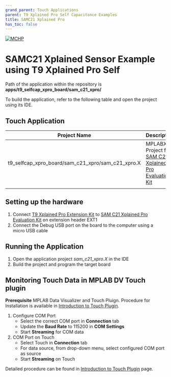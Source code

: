 ```yaml
---
grand_parent: Touch Applications
parent: T9 Xplained Pro Self Capacitance Examples
title: SAMC21 Xplained Pro
has_toc: false
---
```

[![MCHP](https://www.microchip.com/ResourcePackages/Microchip/assets/dist/images/logo.png)](https://www.microchip.com)

#  SAMC21 Xplained Sensor Example using T9 Xplained Pro Self 

Path of the application within the repository is **apps/t9_selfcap_xpro_board/sam_c21_xpro/**

To build the application, refer to the following table and open the project using its IDE.

## Touch Application

| Project Name      | Description                                    |
| ----------------- | ---------------------------------------------- |
| t9_selfcap_xpro_board/sam_c21_xpro/sam_c21_xpro.X    | MPLABX Project for [SAM C21 Xplained Pro Evaluation Kit](https://www.microchip.com/DevelopmentTools/ProductDetails/PartNo/ATSAMC21-XPRO)|
|||

## Setting up the hardware
1. Connect [T9 Xplained Pro Extension Kit](https://www.microchip.com/en-us/development-tool/AC89D55A) to [SAM C21 Xplained Pro Evaluation Kit](https://www.microchip.com/DevelopmentTools/ProductDetails/PartNo/ATSAMC21-XPRO) on extension header EXT1
2. Connect the Debug USB port on the board to the computer using a micro USB cable


## Running the Application

1. Open the application project *sam_c21_xpro.X* in the IDE
2. Build the project and program the target board

## Monitoring Touch Data in MPLAB DV Touch plugin
**Prerequisite**
MPLAB Data Visualizer and Touch Pluign. Procedure for Installation is available in [Introduction to Touch Plugin](https://microchipdeveloper.com/touch:introduction-to-touch-plugin).

1. Configure COM Port
    -    Select the correct COM port in **Connection** tab
    -    Update the **Baud Rate** to 115200 in **COM Settings**
    -    Start **Streaming** for COM data
2. COM Port on Touch
    - Select Touch in **Connection** tab
    - For data source, from drop-down menu, select configured COM port as source
    - Start **Streaming** on Touch

Detailed procedure can be found in [Introduction to Touch Plugin](https://microchipdeveloper.com/touch:introduction-to-touch-plugin) page.